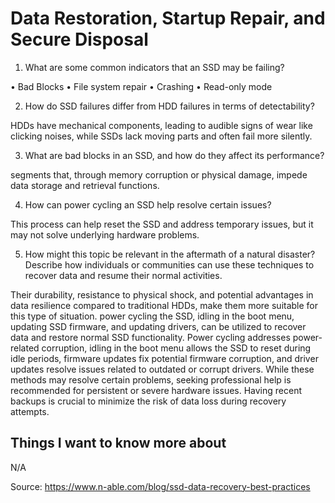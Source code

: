 # Data Restoration, Startup Repair, and Secure Disposal

1.	What are some common indicators that an SSD may be failing?

•	Bad Blocks
•	File system repair
•	Crashing
•	Read-only mode

2.	How do SSD failures differ from HDD failures in terms of detectability?

HDDs have mechanical components, leading to audible signs of wear like clicking noises, while SSDs lack moving parts and often fail more silently.

3.	What are bad blocks in an SSD, and how do they affect its performance?

segments that, through memory corruption or physical damage, impede data storage and retrieval functions.

4.	How can power cycling an SSD help resolve certain issues?

This process can help reset the SSD and address temporary issues, but it may not solve underlying hardware problems.

5.	How might this topic be relevant in the aftermath of a natural disaster? Describe how individuals or communities can use these techniques to recover data and resume their normal activities.

Their durability, resistance to physical shock, and potential advantages in data resilience compared to traditional HDDs, make them more suitable for this type of situation. 
power cycling the SSD, idling in the boot menu, updating SSD firmware, and updating drivers, can be utilized to recover data and restore normal SSD functionality. Power cycling addresses power-related corruption, idling in the boot menu allows the SSD to reset during idle periods, firmware updates fix potential firmware corruption, and driver updates resolve issues related to outdated or corrupt drivers. While these methods may resolve certain problems, seeking professional help is recommended for persistent or severe hardware issues. Having recent backups is crucial to minimize the risk of data loss during recovery attempts.

## Things I want to know more about
N/A

Source: https://www.n-able.com/blog/ssd-data-recovery-best-practices
